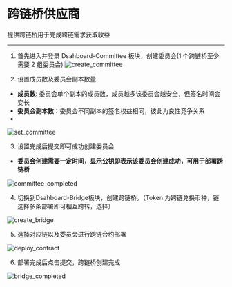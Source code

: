 # 跨链桥供应商

提供跨链桥用于完成跨链需求获取收益

---

1. 首先进入并登录 Dsahboard-Committee 板块，创建委员会(1 个跨链桥至少需要 2 组委员会)
![create_committee](/img/testnet/create_committee.png)

2. 设置成员数及委员会副本数量
- **成员数**: 委员会单个副本的成员数，成员越多该委员会越安全，但签名时间会变长
- **委员会副本数**：委员会不同副本的签名权益相同，彼此为良性竞争关系
- 
![set_committee](/img/testnet/set_committee.png)

3. 设置完成后提交即可成功创建委员会
- **委员会创建需要一定时间，显示公钥即表示该委员会创建成功，可用于部署跨链桥**

![committee_completed](/img/testnet/committee_completed.png)

4. 切换到Dsahboard-Bridge板块，创建跨链桥。（Token 为跨链兑换币种，链选择多条部署即可相互跨转，选择）

![create_bridge](/img/testnet/create_bridge.png)

5. 选择对应链以及委员会进行跨链合约部署

![deploy_contract](/img/testnet/deploy_contract.png)

6. 部署完成后点击提交，跨链桥创建完成

![bridge_completed](/img/testnet/bridge_completed.png)
